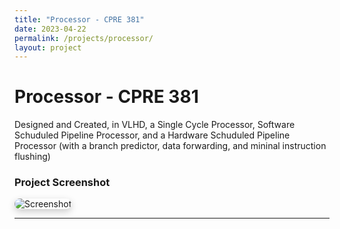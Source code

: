 ```yaml
---
title: "Processor - CPRE 381"
date: 2023-04-22
permalink: /projects/processor/
layout: project
---
```


# Processor - CPRE 381 

Designed and Created, in VLHD, a Single Cycle Processor, Software Schuduled Pipeline Processor, and a Hardware Schuduled Pipeline Processor (with a branch predictor, data forwarding, and mininal instruction flushing)

###  Project Screenshot

<img 
  src="{{ '/assets/HardwarePipeline.png' | relative_url }}" 
  alt="Screenshot" 
  style="max-width:100%; border-radius:12px; box-shadow:0 4px 12px rgba(0,0,0,0.2);" />

---
